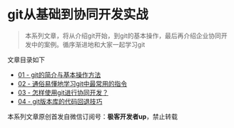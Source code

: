 # git从基础到协同开发实战

> 本系列文章，将从介绍git开始，到git的基本操作，最后再介绍企业协同开发中的案例。循序渐进地和大家一起学习git


文章目录如下

- [01 - git的简介与基本操作方法](./note/note-01.md)
- [02 - 通俗易懂地学习git中最常用的指令](./note/note-02.md)
- [03 - 怎样使用git进行协同开发？](./note/note-03.md)
- [04 - git版本库的代码回退技巧](./note/note-04.md)



本系列文章原创首发自微信订阅号：**极客开发者up**，禁止转载